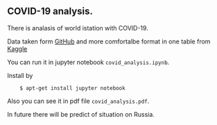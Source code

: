## COVID-19 analysis.

There is analasis of world istation with COVID-19.

Data taken form [GitHub](https://github.com/CSSEGISandData/COVID-19) and more comfortalbe 
format in one table from [Kaggle](https://www.kaggle.com/sudalairajkumar/novel-corona-virus-2019-dataset#2019_nCoV_data.csv)

You can run it in jupyter notebook `covid_analysis.ipynb`.

Install by
```
	$ apt-get install jupyter notebook
``` 

Also you  can see it in pdf file `covid_analysis.pdf`.

In future there will be predict of situation on Russia.
